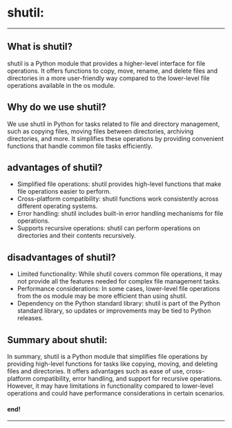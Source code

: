 # shutil:

---

## What is shutil?

shutil is a Python module that provides a higher-level interface for file operations. It offers functions to copy, move,
rename, and delete files and directories in a more user-friendly way compared to the lower-level file operations 
available in the os module.


## Why do we use shutil?

We use shutil in Python for tasks related to file and directory management, such as copying files, moving files between 
directories, archiving directories, and more. It simplifies these operations by providing convenient functions that
handle common file tasks efficiently.


## advantages of shutil?

- Simplified file operations: shutil provides high-level functions that make file operations easier to perform.
- Cross-platform compatibility: shutil functions work consistently across different operating systems.
- Error handling: shutil includes built-in error handling mechanisms for file operations.
- Supports recursive operations: shutil can perform operations on directories and their contents recursively.


## disadvantages of shutil?

- Limited functionality: While shutil covers common file operations, it may not provide all the features needed for complex file management tasks.
- Performance considerations: In some cases, lower-level file operations from the os module may be more efficient than using shutil.
- Dependency on the Python standard library: shutil is part of the Python standard library, so updates or improvements may be tied to Python releases.


## Summary about shutil:

In summary, shutil is a Python module that simplifies file operations by providing high-level functions for tasks like 
copying, moving, and deleting files and directories. It offers advantages such as ease of use, cross-platform 
compatibility, error handling, and support for recursive operations. However, it may have limitations in functionality 
compared to lower-level operations and could have performance considerations in certain scenarios.


#### end!

---



